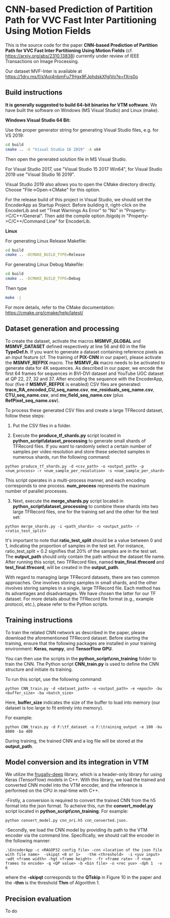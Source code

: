 CNN-based Prediction of Partition Path for VVC Fast Inter Partitioning Using Motion Fields
============================================================

This is the source code for the paper **CNN-based Prediction of Partition Path for VVC Fast Inter Partitioning Using Motion Fields** (cf. https://arxiv.org/abs/2310.13838) 
currently under review of IEEE Transactions on Image Processing.

Our dataset MVF-Inter is available at https://1drv.ms/f/s!Aoi4nbmFu71Hgx9FJphdskXfgIVo?e=fXrs0o


Build instructions
------------------

**It is generally suggested to build 64-bit binaries for VTM software**. We have built the software on Windows (MS Visual Studio) and Linux (make).  



**Windows Visual Studio 64 Bit:**

Use the proper generator string for generating Visual Studio files, e.g. for VS 2019:

```bash
cd build
cmake .. -G "Visual Studio 16 2019" -A x64
```

Then open the generated solution file in MS Visual Studio.

For Visual Studio 2017, use "Visual Studio 15 2017 Win64", for Visual Studio 2019 use "Visual Studio 16 2019".

Visual Studio 2019 also allows you to open the CMake directory directly. Choose "File->Open->CMake" for this option.

For the release build of this project in Visual Studio, we should set the EncoderApp as Startup Project. Before building it, 
right-click on the EncoderLib and set "Treat Warnings As Error" to "No" in "Property->C/C++/General". Then add the compile option 
/bigobj in "Property->C/C++/Command Line" for EncoderLib. 
 

**Linux**

For generating Linux Release Makefile:
```bash
cd build
cmake .. -DCMAKE_BUILD_TYPE=Release
```
For generating Linux Debug Makefile:
```bash
cd build
cmake .. -DCMAKE_BUILD_TYPE=Debug
```

Then type
```bash
make -j
```

For more details, refer to the CMake documentation: https://cmake.org/cmake/help/latest/

Dataset generation and processing
---------------------------------

To create the dataset, activate the macros **MSMVF_GLOBAL** and **MSMVF_DATASET** defined respectively at line 56 and 60 in the file **TypeDef.h**. If you want to generate a dataset 
containing reference pixels as an input feature (cf. The training of **PIX-CNN** in our paper), please activate the **MSMVF_REFPIX** macro. The **MSMVF_4k** macro needs to be activated to generate data for 4K sequences. 
As described in our paper, we encode the first 64 frames for sequences in BVI-DVI dataset and YouTube UGC dataset at QP 22, 27, 32 and 37. After encoding the sequence with the EncoderApp, 
four (five if **MSMVF_REFPIX** is enabled) CSV files are generated: **trace_RA_encoded_CU_seq_name.csv**, **me_residuals_seq_name.csv**, **CTU_seq_name.csv**, and **mv_field_seq_name.csv** (plus **RefPixel_seq_name.csv**). 


To process these generated CSV files and create a large TFRecord dataset, follow these steps:


1. Put the CSV files in a folder. 

2. Execute the **produce_tf_shards.py** script located in **python_script\dataset_processing** to generate small shards of TFRecord files.  If you want to randomly select a certain number of samples per video resolution and store these selected samples in numerous shards, 
run the following command: 


```
python produce_tf_shards.py -d <csv_path> -o <output_path> -p <num_process> -r <num_sample_per_resolution> -s <num_sample_per_shard>
```

This script operates in a multi-process manner, and each encoding corresponds to one process. **num_process** represents the maximum number of parallel processes.


3.  Next, execute the **merge_shards.py** script located in **python_script\dataset_processing** to combine these shards into two large TFRecord files, one for the training set and the other for the test set:

```
python merge_shards.py -i <path_shards> -o <output_path> -r <ratio_test_split>
```


It's important to note that **ratio_test_split** should be a value between 0 and 1, indicating the proportion of samples in the test set. For instance, ratio_test_split = 0.2 signifies that 20\% of the samples are in the test set. 
The **output_path** should only contain the path without the dataset file name. After running this script, two TFRecord files, named **train_final.tfrecord** and **test_final.tfrecord**, will be created in the **output_path**.



With regard to managing large TFRecord datasets, there are two common approaches. One involves storing samples in small shards, and the other involves storing samples in a single, large TFRecord file. Each method has its advantages and disadvantages. 
We have chosen the latter for our TF dataset. For more details about the TFRecord file format (e.g., example protocol, etc.), please refer to the Python scripts.



Training instructions
---------------------


To train the related CNN network as described in the paper, please download the aforementioned TFRecord dataset. Before starting the training, ensure that the following packages are installed in your training environment: **Keras**, **numpy**, and **TensorFlow GPU**.

You can then use the scripts in the **python_script\cnn_training** folder to train the CNN. The Python script **CNN_train.py** is used to define the CNN structure and initiate its training.

To run this script, use the following command:


```
python CNN_train.py -d <dataset_path> -o <output_path> -e <epoch> -bu <buffer_size> -ba <batch_size>
```

Here, **buffer_size** indicates the size of the buffer to load into memory (our dataset is too large to fit entirely into memory). 

For example:  

```
python CNN_train.py -d F:\tf_dataset -o F:\training_output -e 100 -bu 8000 -ba 400
```


During training, the trained CNN and a log file will be stored at the **output_path**. 


Model conversion and its integration in VTM
-------------------------------------------


We utilize the [frugally-deep](https://github.com/Dobiasd/frugally-deep/tree/67a8fbce938353cde316d97f70c030172e50915e) library, which is a header-only library for using Keras (TensorFlow) models
in C++. With this library, we load the trained and converted CNN model into the VTM encoder, and the inference is performed on the CPU in real-time with C++. 


-Firstly, a conversion is required to 
convert the trained CNN from the h5 format into the json format. To acheive this, run the **convert_model.py** script located in **python_script\cnn_training**. For example:

```
python convert_model.py cnn_ori.h5 cnn_converted.json.
```


-Secondly, we load the CNN model by providing its path to the VTM encoder via the command line. Specifically, we should call the encoder in the following manner:

```
.\EncoderApp -c <RAGOP32 config file> -cnn <location of the json file with file name>  -skipqt <0 or 1>   -thm <threshold>  -i <yuv input>  -wdt <frame width> -hgt <frame height>  -fr <frame rate> -f <num frames to encode> -q <QP value> -b <bin file> -o <rec yuv> -dph 1  -v 6
```


where the **-skipqt** corresponds to the **QTskip** in Figure 10 in the paper and the **-thm** is the threshold **Thm** of Algorithm 1.


Precision evaluation
--------------------

To do

